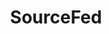 ---
title: SourceFed
crosslinks:
- DataHoarder
- youtubot
- DeFranco
- shedidnttextback
- MassdropBot
- anti_gif_bot
- DynamicBanter
- stevensuptic
- funny
- place
- OnlyStupidAnswers
- WhitneyMoore
- h3h3productions
- Schmoedown
- RandomKindness
- FlashTV
- rhettandlink
- freedomplanet
- u_imguralbumbot
- Smaude
---